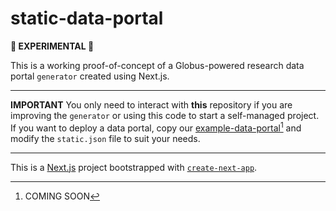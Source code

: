 # static-data-portal

**🧪 EXPERIMENTAL 🧪**

This is a working proof-of-concept of a Globus-powered research data portal `generator` created using Next.js.

---

**IMPORTANT** You only need to interact with **this** repository if you are improving the `generator` or using this code to start a self-managed project. If you want to deploy a data portal, copy our [example-data-portal](#)[^1] and modify the `static.json` file to suit your needs.

[^1]: COMING SOON

---

This is a [Next.js](https://nextjs.org/) project bootstrapped with [`create-next-app`](https://github.com/vercel/next.js/tree/canary/packages/create-next-app).
